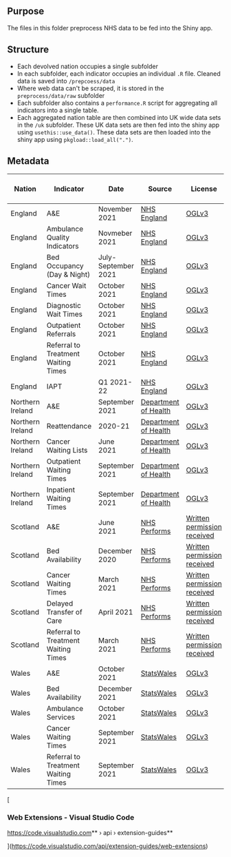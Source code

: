 ## Purpose

The files in this folder preprocess NHS data to be fed into the Shiny app.

## Structure

- Each devolved nation occupies a single subfolder
- In each subfolder, each indicator occupies an individual `.R` file. Cleaned data is saved into `/prepcoess/data`
- Where web data can't be scraped, it is stored in the `preprocess/data/raw` subfolder
- Each subfolder also contains a `performance.R` script for aggregating all indicators into a single table.
- Each aggregated nation table are then combined into UK wide data sets in the `/uk` subfolder. These UK data sets are then fed into the shiny app using `usethis::use_data()`. These data sets are then loaded into the shiny app using `pkgload::load_all(".")`.

## Metadata


| Nation           | Indicator                           | Date                | Source                                                                                                                                                                                                                                | License                                                                                 | Last Updated | Reflected in Dashboard |
| ------------------ | ------------------------------------- | --------------------- | --------------------------------------------------------------------------------------------------------------------------------------------------------------------------------------------------------------------------------------- | ----------------------------------------------------------------------------------------- | -------------- | ------------------------ |
| England          | A&E                                 | November 2021       | [NHS England](https://www.england.nhs.uk/statistics/statistical-work-areas/ae-waiting-times-and-activity/)                                                                                                                            | [OGLv3](https://www.nationalarchives.gov.uk/doc/open-government-licence/version/3/)     | 10.12.21     | :heavy_check_mark:     |
| England          | Ambulance Quality Indicators        | Novmeber 2021       | [NHS England](https://www.england.nhs.uk/statistics/statistical-work-areas/ambulance-quality-indicators/)                                                                                                                             | [OGLv3](https://www.nationalarchives.gov.uk/doc/open-government-licence/version/3/)     | 10.12.21     | :heavy_check_mark:     |
| England          | Bed Occupancy (Day & Night)         | July-September 2021 | [NHS England](https://www.england.nhs.uk/statistics/statistical-work-areas/bed-availability-and-occupancy/)                                                                                                                           | [OGLv3](https://www.nationalarchives.gov.uk/doc/open-government-licence/version/3/)     | 10.12.21     | :heavy_check_mark:     |
| England          | Cancer Wait Times                   | October 2021        | [NHS England](https://www.england.nhs.uk/statistics/statistical-work-areas/cancer-waiting-times/)                                                                                                                                     | [OGLv3](https://www.nationalarchives.gov.uk/doc/open-government-licence/version/3/)     | 10.12.21     | :heavy_check_mark:     |
| England          | Diagnostic Wait Times               | October 2021        | [NHS England](https://www.england.nhs.uk/statistics/statistical-work-areas/diagnostics-waiting-times-and-activity/)                                                                                                                   | [OGLv3](https://www.nationalarchives.gov.uk/doc/open-government-licence/version/3/)     | 10.12.21     | :heavy_check_mark:     |
| England          | Outpatient Referrals                | October 2021        | [NHS England](https://www.england.nhs.uk/statistics/statistical-work-areas/outpatient-referrals/)                                                                                                                                     | [OGLv3](https://www.nationalarchives.gov.uk/doc/open-government-licence/version/3/)     | 10.12.21     | :heavy_check_mark:     |
| England          | Referral to Treatment Waiting Times | October 2021        | [NHS England](https://www.england.nhs.uk/statistics/statistical-work-areas/rtt-waiting-times/)                                                                                                                                        | [OGLv3](https://www.nationalarchives.gov.uk/doc/open-government-licence/version/3/)     | 10.12.21     | :heavy_check_mark:     |
| England          | IAPT                                | Q1 2021-22          | [NHS England](https://digital.nhs.uk/data-and-information/publications/statistical/psychological-therapies-report-on-the-use-of-iapt-services/june-2021-final-including-reports-on-the-iapt-pilots-and-quarter-1-data-2021-22)        | [OGLv3](https://www.nationalarchives.gov.uk/doc/open-government-licence/version/3/)     | 10.12.21     | :heavy_check_mark:     |
| Northern Ireland | A&E                                 | September 2021      | [Department of Health](https://www.health-ni.gov.uk/articles/emergency-care-waiting-times)                                                                                                                                            | [OGLv3](https://www.health-ni.gov.uk/crown-copyright)                                   | 17.12.21     | :x:                    |
| Northern Ireland | Reattendance                        | 2020-21             | [Department of Health](https://www.health-ni.gov.uk/)                                                                                                                                                                                 | [OGLv3](https://www.health-ni.gov.uk/crown-copyright)                                   | 17.12.21     | :x:                    |
| Northern Ireland | Cancer Waiting Lists                | June 2021           | [Department of Health](https://www.health-ni.gov.uk/publications/northern-ireland-waiting-time-statistics-cancer-waiting-times-january-march-2021)                                                                                    | [OGLv3](https://www.health-ni.gov.uk/crown-copyright)                                   | 17.12.21     | :x:                    |
| Northern Ireland | Outpatient Waiting Times            | September 2021      | [Department of Health](https://www.health-ni.gov.uk/publications/northern-ireland-waiting-time-statistics-outpatient-waiting-times-march-2021)                                                                                        | [OGLv3](https://www.health-ni.gov.uk/crown-copyright)                                   | 17.12.21     | :x:                    |
| Northern Ireland | Inpatient Waiting Times             | September 2021      | [Department of Health](https://www.health-ni.gov.uk/publications/northern-ireland-waiting-time-statistics-inpatient-and-day-case-waiting-times-march-2021)                                                                            | [OGLv3](https://www.health-ni.gov.uk/crown-copyright)                                   | 17.12.21     | :x:                    |
| Scotland         | A&E                                 | June 2021           | [NHS Performs](https://www.nhsperforms.scot/)                                                                                                                                                                                         | [Written permission received](https://www.nhsperforms.scot/terms-conditions/copyright/) |              |                        |
| Scotland         | Bed Availability                    | December 2020       | [NHS Performs](https://www.nhsperforms.scot/)                                                                                                                                                                                         | [Written permission received](https://www.nhsperforms.scot/terms-conditions/copyright/) |              |                        |
| Scotland         | Cancer Waiting Times                | March 2021          | [NHS Performs](https://www.nhsperforms.scot/)                                                                                                                                                                                         | [Written permission received](https://www.nhsperforms.scot/terms-conditions/copyright/) |              |                        |
| Scotland         | Delayed Transfer of Care            | April 2021          | [NHS Performs](https://www.nhsperforms.scot/)                                                                                                                                                                                         | [Written permission received](https://www.nhsperforms.scot/terms-conditions/copyright/) |              |                        |
| Scotland         | Referral to Treatment Waiting Times | March 2021          | [NHS Performs](https://www.nhsperforms.scot/)                                                                                                                                                                                         | [Written permission received](https://www.nhsperforms.scot/terms-conditions/copyright/) |              |                        |
| Wales            | A&E                                 | October 2021        | [StatsWales](https://statswales.gov.wales/Catalogue/Health-and-Social-Care/NHS-Hospital-Waiting-Times/Accident-and-Emergency)                                                                                                         | [OGLv3](https://www.nationalarchives.gov.uk/doc/open-government-licence/version/3/)     | 13.12.21     | :heavy_check_mark:     |
| Wales            | Bed Availability                    | December 2021       | [StatsWales](https://statswales.gov.wales/Catalogue/Health-and-Social-Care/NHS-Hospital-Activity/nhs-activity-and-capacity-during-the-coronavirus-pandemic/nhsbeds-by-date-localhealthboard)                                          | [OGLv3](https://www.nationalarchives.gov.uk/doc/open-government-licence/version/3/)     | 13.12.21     | :heavy_check_mark:     |
| Wales            | Ambulance Services                  | October 2021        | [StatsWales](https://statswales.gov.wales/Catalogue/Health-and-Social-Care/NHS-Performance/Ambulance-Services)                                                                                                                        | [OGLv3](https://www.nationalarchives.gov.uk/doc/open-government-licence/version/3/)     | 14.12.21     | :heavy_check_mark:     |
| Wales            | Cancer Waiting Times                | September 2021      | [StatsWales](https://statswales.gov.wales/Catalogue/Health-and-Social-Care/NHS-Hospital-Waiting-Times/Cancer-Waiting-Times/Monthly/suspectedcancerpathwayclosedpathways-by-localhealthboard-tumoursite-agegroup-gender-measure-month) | [OGLv3](https://www.nationalarchives.gov.uk/doc/open-government-licence/version/3/)     | 14.12.21     | :heavy_check_mark:     |
| Wales            | Referral to Treatment Waiting Times | September 2021      | [StatsWales](https://statswales.gov.wales/Catalogue/Health-and-Social-Care/NHS-Hospital-Waiting-Times/Referral-to-Treatment/patientpathwayswaitingtostarttreatment-by-month-groupedweeks-treatmentfunction)                           | [OGLv3](https://www.nationalarchives.gov.uk/doc/open-government-licence/version/3/)     | 14.12.21     | :heavy_check_mark:     |

[

### Web Extensions - Visual Studio Code

https://code.visualstudio.com** › api › extension-guides**

](https://code.visualstudio.com/api/extension-guides/web-extensions)
